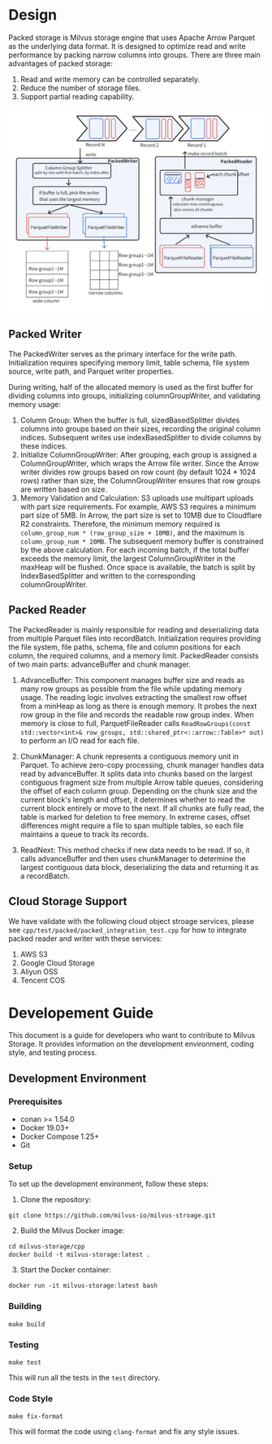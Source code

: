 # Design

Packed storage is Milvus storage engine that uses Apache Arrow Parquet as the underlying data format. It is designed to optimize read and write performance by packing narrow columns into groups. There are three main advantages of packed storage:

1. Read and write memory can be controlled separately.
2. Reduce the number of storage files.
3. Support partial reading capability.

![packed_design](./img/packed_design.png)

## Packed Writer
The PackedWriter serves as the primary interface for the write path. Initialization requires specifying memory limit, table schema, file system source, write path, and Parquet writer properties.

During writing, half of the allocated memory is used as the first buffer for dividing columns into groups, initializing columnGroupWriter, and validating memory usage:

1. Column Group: When the buffer is full, sizedBasedSplitter divides columns into groups based on their sizes, recording the original column indices. Subsequent writes use indexBasedSplitter to divide columns by these indices.
2. Initialize ColumnGroupWriter: After grouping, each group is assigned a ColumnGroupWriter, which wraps the Arrow file writer. Since the Arrow writer divides row groups based on row count (by default 1024 * 1024 rows) rather than size, the ColumnGroupWriter ensures that row groups are written based on size.
3. Memory Validation and Calculation: S3 uploads use multipart uploads with part size requirements. For example, AWS S3 requires a minimum part size of 5MB. In Arrow, the part size is set to 10MB due to Cloudflare R2 constraints. Therefore, the minimum memory required is `column_group_num * (row_group_size + 10MB)`, and the maximum is `column_group_num * 20MB`.
The subsequent memory buffer is constrained by the above calculation. For each incoming batch, if the total buffer exceeds the memory limit, the largest ColumnGroupWriter in the maxHeap will be flushed. Once space is available, the batch is split by IndexBasedSplitter and written to the corresponding columnGroupWriter.

## Packed Reader
The PackedReader is mainly responsible for reading and deserializing data from multiple Parquet files into recordBatch. Initialization requires providing the file system, file paths, schema, file and column positions for each column, the required columns, and a memory limit. PackedReader consists of two main parts: advanceBuffer and chunk manager.

1. AdvanceBuffer: This component manages buffer size and reads as many row groups as possible from the file while updating memory usage. The reading logic involves extracting the smallest row offset from a minHeap as long as there is enough memory. It probes the next row group in the file and records the readable row group index. When memory is close to full, ParquetFileReader calls `ReadRowGroups(const std::vector<int>& row_groups, std::shared_ptr<::arrow::Table>* out)` to perform an I/O read for each file.

2. ChunkManager: A chunk represents a contiguous memory unit in Parquet. To achieve zero-copy processing, chunk manager handles data read by advanceBuffer. It splits data into chunks based on the largest contiguous fragment size from multiple Arrow table queues, considering the offset of each column group. Depending on the chunk size and the current block's length and offset, it determines whether to read the current block entirely or move to the next. If all chunks are fully read, the table is marked for deletion to free memory. In extreme cases, offset differences might require a file to span multiple tables, so each file maintains a queue to track its records.

3. ReadNext: This method checks if new data needs to be read. If so, it calls advanceBuffer and then uses chunkManager to determine the largest contiguous data block, deserializing the data and returning it as a recordBatch.

## Cloud Storage Support
We have validate with the following cloud object stroage services, please see `cpp/test/packed/packed_integration_test.cpp` for how to integrate packed reader and writer with these services:
1. AWS S3
2. Google Cloud Storage
3. Aliyun OSS
4. Tencent COS

# Developement Guide

This document is a guide for developers who want to contribute to Milvus Storage. It provides information on the development environment, coding style, and testing process.

## Development Environment

### Prerequisites

- conan >= 1.54.0
- Docker 19.03+
- Docker Compose 1.25+
- Git


### Setup

To set up the development environment, follow these steps:

1. Clone the repository:

```    
git clone https://github.com/milvus-io/milvus-stroage.git
```

2. Build the Milvus Docker image:

```
cd milvus-storage/cpp
docker build -t milvus-storage:latest .
```

3. Start the Docker container:

```
docker run -it milvus-storage:latest bash
```

### Building
```
make build
```

### Testing
```
make test
```

This will run all the tests in the `test` directory.

### Code Style

```
make fix-format
```

This will format the code using `clang-format` and fix any style issues.

